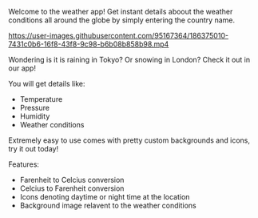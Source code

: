 Welcome to the weather app!
Get instant details aboout the weather conditions all around the globe by simply entering the country name.


https://user-images.githubusercontent.com/95167364/186375010-7431c0b6-16f8-43f8-9c98-b6b08b858b98.mp4


Wondering is it is raining in Tokyo? Or snowing in London?
Check it out in our app!

You will get details like:
* Temperature
* Pressure
* Humidity
* Weather conditions

Extremely easy to use comes with pretty custom backgrounds and icons, try it out today!

Features:
* Farenheit to Celcius conversion
* Celcius to Farenheit conversion
* Icons denoting daytime or night time at the location
* Background image relavent to the weather conditions
